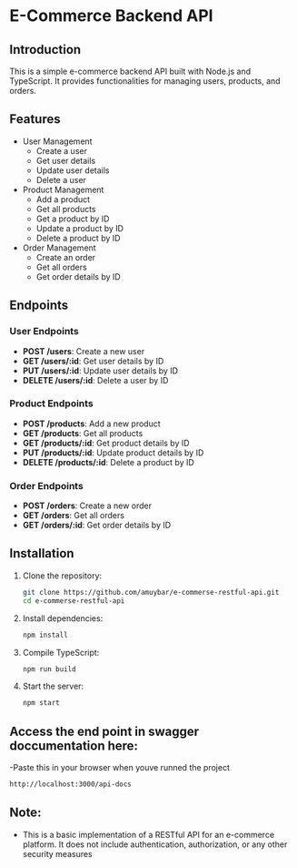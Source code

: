 # E-Commerce Backend API

## Introduction
This is a simple e-commerce backend API built with Node.js and TypeScript. It provides functionalities for managing users, products, and orders.

## Features
- User Management
  - Create a user
  - Get user details
  - Update user details
  - Delete a user
- Product Management
  - Add a product
  - Get all products
  - Get a product by ID
  - Update a product by ID
  - Delete a product by ID
- Order Management
  - Create an order
  - Get all orders
  - Get order details by ID

## Endpoints

### User Endpoints
- **POST /users**: Create a new user
- **GET /users/:id**: Get user details by ID
- **PUT /users/:id**: Update user details by ID
- **DELETE /users/:id**: Delete a user by ID

### Product Endpoints
- **POST /products**: Add a new product
- **GET /products**: Get all products
- **GET /products/:id**: Get product details by ID
- **PUT /products/:id**: Update product details by ID
- **DELETE /products/:id**: Delete a product by ID

### Order Endpoints
- **POST /orders**: Create a new order
- **GET /orders**: Get all orders
- **GET /orders/:id**: Get order details by ID

## Installation

1. Clone the repository:
   ```sh
   git clone https://github.com/amuybar/e-commerse-restful-api.git
   cd e-commerse-restful-api

2. Install dependencies:
    ```sh
    npm install

3. Compile TypeScript:
     ```sh
     npm run build

4. Start the server:
    ```sh
    npm start

## Access the end point in swagger doccumentation here:
 -Paste this in your browser when youve runned the project

 ```sh
 http://localhost:3000/api-docs

```
## Note:
- This is a basic implementation of a RESTful API for an e-commerce platform. It does not include authentication, authorization, or any other security measures

    